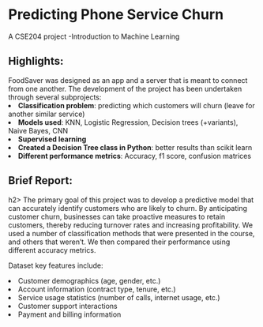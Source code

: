 <h1>Predicting Phone Service Churn</h1>
<p>A CSE204 project -Introduction to Machine Learning</p>

<h2>
Highlights:
</h2>
FoodSaver was designed as an app and a server that is meant to connect from one another. The development of the project has been undertaken through several subprojects:
<li><b>Classification problem</b>: predicting which customers will churn (leave for another similar service)</li>
<li><b>Models used</b>: KNN, Logistic Regression, Decision trees (+variants), Naive Bayes, CNN</li>
<li><b>Supervised learning</b></li>
<li><b>Created a Decision Tree class in Python</b>: better results than scikit learn</li>
<li><b>Different performance metrics</b>: Accuracy, f1 score, confusion matrices</li>

<h2>
Brief Report:
</h2>h2>
The primary goal of this project was to develop a predictive model that can accurately identify customers who are likely to churn. By anticipating customer churn, businesses can take proactive measures to retain customers, thereby reducing turnover rates and increasing profitability.
We used a number of classification methods that were presented in the course, and others that weren’t. We then compared their performance using different accuracy metrics.

Dataset key features include:
<li>Customer demographics (age, gender, etc.)</li>
<li>Account information (contract type, tenure, etc.)</li>
<li>Service usage statistics (number of calls, internet usage, etc.)</li>
<li>Customer support interactions</li>
<li>Payment and billing information</li>
